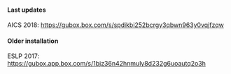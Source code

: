 
#### Last updates
AICS 2018: https://gubox.box.com/s/spdikbi252bcrgy3qbwn963y0vqjfzqw

#### Older installation
ESLP 2017: https://gubox.app.box.com/s/1bjz36n42hnmuly8d232g6uoautq2o3h 
